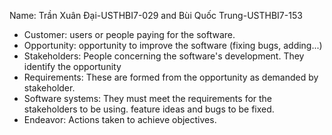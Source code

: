 Name: Trần Xuân Đại-USTHBI7-029 and Bùi Quốc Trung-USTHBI7-153
- Customer: users or people paying for the software.
- Opportunity: opportunity to improve the software (fixing bugs, adding...)
- Stakeholders: People concerning the software's development. They identify the opportunity
- Requirements: These are formed from the opportunity as demanded by stakeholder. 
- Software systems: They must meet the requirements for the stakeholders to be using. feature ideas and bugs to be fixed.
- Endeavor: Actions taken to achieve objectives.

